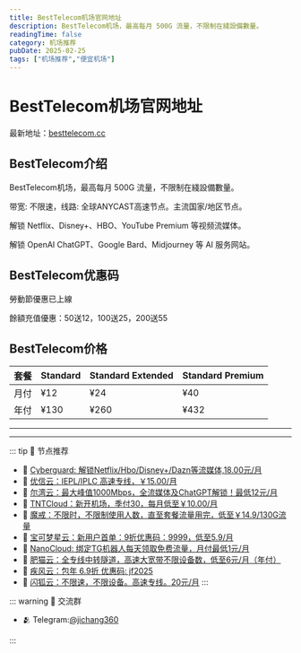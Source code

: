 ```yaml
---
title: BestTelecom机场官网地址
description: BestTelecom机场，最高每月 500G 流量，不限制在綫設備數量。
readingTime: false
category: 机场推荐
pubDate: 2025-02-25
tags: ["机场推荐","便宜机场"]
---
```


# BestTelecom机场官网地址

最新地址：[besttelecom.cc](https://a.suola.link/youxinyun)

## BestTelecom介绍

BestTelecom机场，最高每月 500G 流量，不限制在綫設備數量。

带宽: 不限速，线路: 全球ANYCAST高速节点。主流国家/地区节点。

解锁 Netflix、Disney+、HBO、YouTube Premium 等视频流媒体。

解锁 OpenAI ChatGPT、Google Bard、Midjourney 等 AI 服务网站。

## BestTelecom优惠码

勞動節優惠已上線

餘額充值優惠：50送12，100送25，200送55

## BestTelecom价格

|套餐|Standard|Standard Extended|Standard Premium|
|----|----|----|----|
|月付|¥12|¥24|¥40|
|年付|¥130|¥260|¥432|

---------
---------

::: tip 🎉 节点推荐
- 🚀 [Cyberguard: 解锁Netflix/Hbo/Disney+/Dazn等流媒体,18.00元/月](https://www.cyberguard.best/#/register?code=XsreC0T5)<br>
- 🚀 [优信云：IEPL/IPLC 高速专线，￥15.00/月](https://www.优信云.com/#/register?code=JRtE5uIV)<br>
- 🚀 [尔湾云：最大峰值1000Mbps，全流媒体及ChatGPT解锁！最低12元/月](https://erwan6.net/auth/register?code=BoObCd)<br>
- 🚀 [TNTCloud：新开机场，季付30，每月低至￥10.00/月](https://haibing822.tntvipaff.cc/#/register?code=GtjJVgml)<br>
- 🚀 [魔戒：不限时，不限制使用人数，直至套餐流量用完，低至￥14.9/130G流量](https://mojie.app/#/register?code=sSdtPtLo)<br>
- 🚀 [宝可梦星云：新用户首单：9折优惠码：9999，低至5.9/月 ](https://a.suola.link/pokemon)<br>
- 🚀 [NanoCloud: 绑定TG机器人每天领取免费流量，月付最低1元/月](https://edu.uodoo.bid/auth/register?code=JMiOQDHf)<br>
- 🚀 [肥猫云：全专线中转隧道，高速大宽带不限设备数，低至6元/月（年付）](https://fchb1188.fcvipaff.cc/register?aff=X1vZd2wf)<br>
- 🚀 [疾风云：包年 6.9折 优惠码: jf2025](https://homes.tr25.cn?code=ReCm)<br>
- 🚀 [闪狐云：不限速，不限设备。高速专线。20元/月](https://inv02.ffaff.cc/register?aff=WQApz2pv)
:::

::: warning  💬 交流群

- 🫂 Telegram:[@jichang360](https://t.me/jichang360)

:::
